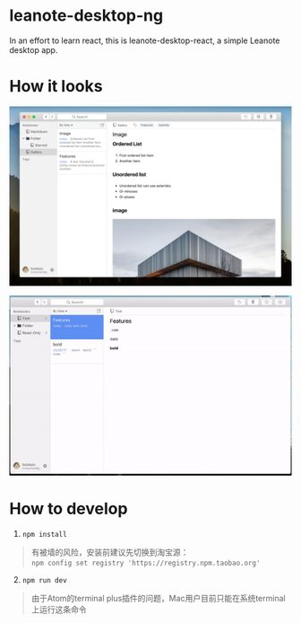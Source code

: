 # leanote-desktop-ng
In an effort to learn react, this is leanote-desktop-react, a simple Leanote desktop app.

# How it looks

![screenshot](./docs/screenshot.png)

![screenshot](./docs/screenshot.gif)

# How to develop

1. `npm install`

> 有被墙的风险，安装前建议先切换到淘宝源：<br>
> `npm config set registry 'https://registry.npm.taobao.org'`

2. `npm run dev`

> 由于Atom的terminal plus插件的问题，Mac用户目前只能在系统terminal上运行这条命令
